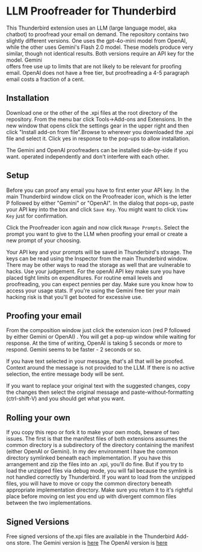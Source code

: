 # LLM Proofreader for Thunderbird
This Thunderbird extension uses an LLM (large language model, aka chatbot) to 
proofread your email on demand. The repository contains two slightly different
versions. One uses the gpt-4o-mini model from OpenAI, while the other uses Gemini's Flash 2.0 model. These models produce very similar, though not
identical results. Both versions require an API key for the model. Gemini  
offers free use up to limits that are not likely to be relevant for proofing
email. OpenAI does not have a free tier, but proofreading a 4-5 paragraph email
costs a fraction of a cent. 

## Installation
Download one or the other of the .xpi files at the root directory of the 
repository. From the menu bar click Tools->Add-ons and Extensions. In the 
new window that opens click the settings gear in the upper right and then click "Install add-on from file".Browse to wherever you downloaded the .xpi file and select it. Click yes in response to the pop-ups to allow installation. 

The Gemini and OpenAI proofreaders can be installed side-by-side if you want. 
operated independently and don't interfere with each other. 

## Setup

Before you can proof any email you have to first enter your API key. In the main Thunderbird window click on the Proofreader icon, which is the letter P followed by either "Gemini" or  "OpenAI". In the dialog that pops-up, paste your API key into the box and click `Save Key`. You might want to click `View Key` just for confirmation. 

Click the Proofreader icon again and now click `Manage Prompts`. Select the 
prompt you want to give to the LLM when proofing your email or create a new prompt of your choosing.

Your API key and your prompts will be saved in Thunderbird's storage. The keys can be read using the Inspector from the main Thunderbird window. There may be other ways to read the storage as well that are vulnerable to hacks. Use your judgement. For the openAI API key make sure you have placed tight limits on expenditures. For routine email levels and proofreading, you can expect pennies per day. Make sure you know how to access your usage stats. If you're using the Gemini free tier your main hacking risk is that you'll get booted for excessive use.

## Proofing your email
From the composition window just click the extension icon (red P followed by either Gemini or OpenAI) . You will get a pop-up window while waiting for response. At the time of writing, OpenAI is taking 5 seconds or more to respond. Gemini seems to be faster - 2 seconds or so. 

If you have text selected in your message, that's all that will be proofed. Context around the message is not provided to the LLM. If there is no active selection, the entire message body will be sent. 

If you want to replace your original text with the suggested changes, copy the changes then select the original message and paste-without-formatting (ctrl-shift-V) and you should get what you want. 

## Rolling your own
If you copy this repo or fork it to make your own mods, beware of two issues. The first is that the manifest files of both extensions assumes the common directory is a subdirectory of the directory containing the manifest (either OpenAI or Gemini). In my dev environment I have the common directory symlinked beneath each implementation. If you have this arrangement and zip the files into an .xpi, you'll do fine. But if you try to load the unzipped files via debug mode, you will fail because the symlink is not handled correctly by Thunderbird. If you want to load from the unzipped files, you will have to move or copy the common directory beneath appropriate implementation directory. Make sure you return it to it's rightful place before moving on lest you end up with divergent common files between the two implementations.
 

## Signed Versions
Free signed versions of the.xpi files are available in the Thunderbird Add-ons store. 
The Gemini version is [here](https://addons.thunderbird.net/en-US/thunderbird/addon/gemini-proofreader/)
The OpenAI version is [here](https://addons.thunderbird.net/en-US/thunderbird/addon/openai-proofreader/)
